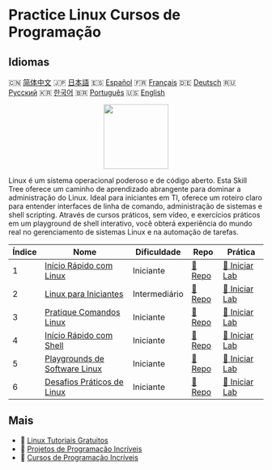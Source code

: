# Practice Linux Cursos de Programação

## Idiomas

🇨🇳 [简体中文](README_zh.md) 🇯🇵 [日本語](README_ja.md) 🇪🇸 [Español](README_es.md) 🇫🇷 [Français](README_fr.md) 🇩🇪 [Deutsch](README_de.md) 🇷🇺 [Русский](README_ru.md) 🇰🇷 [한국어](README_ko.md) 🇧🇷 [Português](README_pt.md) 🇺🇸 [English](README.md) 

<div align="center">
<img width="128px" src="https://file.labex.io/path/k5LXo5b82pJm.png">
</div>

Linux é um sistema operacional poderoso e de código aberto. Esta Skill Tree oferece um caminho de aprendizado abrangente para dominar a administração do Linux. Ideal para iniciantes em TI, oferece um roteiro claro para entender interfaces de linha de comando, administração de sistemas e shell scripting. Através de cursos práticos, sem vídeo, e exercícios práticos em um playground de shell interativo, você obterá experiência do mundo real no gerenciamento de sistemas Linux e na automação de tarefas.

|   Índice | Nome                                                                                        | Dificuldade   | Repo                                                                          | Prática                                                                            |
|----------|---------------------------------------------------------------------------------------------|---------------|-------------------------------------------------------------------------------|------------------------------------------------------------------------------------|
|        1 | [Início Rápido com Linux](https://labex.io/pt/courses/quick-start-with-linux)               | Iniciante     | [🔗 Repo](https://github.com/labex-labs/quick-start-with-linux)               | [🚀 Iniciar Lab](https://labex.io/pt/courses/quick-start-with-linux)               |
|        2 | [Linux para Iniciantes](https://labex.io/pt/courses/linux-for-noobs)                        | Intermediário | [🔗 Repo](https://github.com/labex-labs/linux-for-noobs)                      | [🚀 Iniciar Lab](https://labex.io/pt/courses/linux-for-noobs)                      |
|        3 | [Pratique Comandos Linux](https://labex.io/pt/courses/linux-basic-commands-practice-online) | Iniciante     | [🔗 Repo](https://github.com/labex-labs/linux-basic-commands-practice-online) | [🚀 Iniciar Lab](https://labex.io/pt/courses/linux-basic-commands-practice-online) |
|        4 | [Início Rápido com Shell](https://labex.io/pt/courses/quick-start-with-shell)               | Iniciante     | [🔗 Repo](https://github.com/labex-labs/quick-start-with-shell)               | [🚀 Iniciar Lab](https://labex.io/pt/courses/quick-start-with-shell)               |
|        5 | [Playgrounds de Software Linux](https://labex.io/pt/courses/linux-software-playgrounds)     | Iniciante     | [🔗 Repo](https://github.com/labex-labs/linux-software-playgrounds)           | [🚀 Iniciar Lab](https://labex.io/pt/courses/linux-software-playgrounds)           |
|        6 | [Desafios Práticos de Linux](https://labex.io/pt/courses/linux-practice-challenges)         | Iniciante     | [🔗 Repo](https://github.com/labex-labs/linux-practice-challenges)            | [🚀 Iniciar Lab](https://labex.io/pt/courses/linux-practice-challenges)            |

## Mais

- 🔗 [Linux Tutoriais Gratuitos](https://github.com/labex-labs/linux-free-tutorials)
- 🔗 [Projetos de Programação Incríveis](https://github.com/labex-labs/awesome-programming-projects)
- 🔗 [Cursos de Programação Incríveis](https://github.com/labex-labs/awesome-programming-courses)

